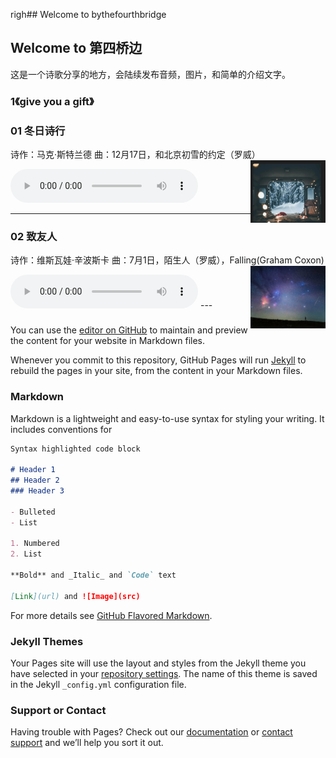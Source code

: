 righ## Welcome to bythefourthbridge
## Welcome to 第四桥边

这是一个诗歌分享的地方，会陆续发布音频，图片，和简单的介绍文字。

### 1《give you a gift》
### 01 冬日诗行
诗作：马克·斯特兰德
曲：12月17日，和北京初雪的约定（罗威）
<img src="/drsh01.jpg" width="120" height="100" align="right" />

<audio id="audio" controls="" preload="auto">
   <source id="mp3" src="/drsh01_audi.mp3">
                         </audio>

---
### 02 致友人
诗作：维斯瓦娃·辛波斯卡
曲：7月1日，陌生人（罗威），Falling(Graham Coxon)
<img src="/zyr02.jpg" width="120" height="100" align="right" />

<audio id="audio" controls="" preload="auto">
   <source id="mp3" src="/zyr02_audi.mp3">
                         </audio>
---                       

###
You can use the [editor on GitHub](https://github.com/bythefourthbridge/bythefourthbridge.github.io/edit/main/index.md) to maintain and preview the content for your website in Markdown files.

Whenever you commit to this repository, GitHub Pages will run [Jekyll](https://jekyllrb.com/) to rebuild the pages in your site, from the content in your Markdown files.

### Markdown

Markdown is a lightweight and easy-to-use syntax for styling your writing. It includes conventions for

```markdown
Syntax highlighted code block

# Header 1
## Header 2
### Header 3

- Bulleted
- List

1. Numbered
2. List

**Bold** and _Italic_ and `Code` text

[Link](url) and ![Image](src)
```

For more details see [GitHub Flavored Markdown](https://guides.github.com/features/mastering-markdown/).

### Jekyll Themes

Your Pages site will use the layout and styles from the Jekyll theme you have selected in your [repository settings](https://github.com/bythefourthbridge/bythefourthbridge.github.io/settings/pages). The name of this theme is saved in the Jekyll `_config.yml` configuration file.

### Support or Contact

Having trouble with Pages? Check out our [documentation](https://docs.github.com/categories/github-pages-basics/) or [contact support](https://support.github.com/contact) and we’ll help you sort it out.
